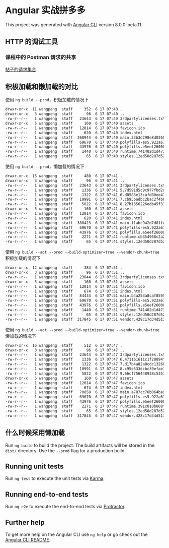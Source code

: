 # Angular 实战拼多多

This project was generated with [Angular CLI](https://github.com/angular/angular-cli) version 8.0.0-beta.11.

## HTTP 的调试工具

### 课程中的 Postman 请求的共享

[帖子的请求集合](https://www.getpostman.com/collections/406a2e8e136b27ffc946)

## 积极加载和懒加载的对比

使用 `ng build --prod`，积极加载的情况下

```bash
drwxr-xr-x  11 wangpeng  staff     352  6 17 07:40 .
drwxr-xr-x   3 wangpeng  staff      96  6 17 07:40 ..
-rw-r--r--   1 wangpeng  staff   23643  6 17 07:40 3rdpartylicenses.txt
drwxr-xr-x   5 wangpeng  staff     160  6 17 07:40 assets
-rw-r--r--   1 wangpeng  staff   12014  6 17 07:40 favicon.ico
-rw-r--r--   1 wangpeng  staff     620  6 17 07:40 index.html
-rw-r--r--   1 wangpeng  staff  368944  6 17 07:40 main.33b3d298e8d03659aa54.js
-rw-r--r--   1 wangpeng  staff   69670  6 17 07:40 polyfills-es5.922a67fd874dc92cb2b6.js
-rw-r--r--   1 wangpeng  staff   43976  6 17 07:40 polyfills.e5eef260008d5514eb7b.js
-rw-r--r--   1 wangpeng  staff    1440  6 17 07:40 runtime.741402d1d47331ce975c.js
-rw-r--r--   1 wangpeng  staff      65  6 17 07:40 styles.12ed50d287d52d080a31.css
```

使用 `ng build --prod`，懒加载的情况下

```bash
drwxr-xr-x  15 wangpeng  staff     480  6 17 07:41 .
drwxr-xr-x   3 wangpeng  staff      96  6 17 07:41 ..
-rw-r--r--   1 wangpeng  staff   23643  6 17 07:41 3rdpartylicenses.txt
-rw-r--r--   1 wangpeng  staff    1336  6 17 07:41 5.7d591d5c9c977fbd2d06.js
-rw-r--r--   1 wangpeng  staff    1322  6 17 07:41 6.d0583e13cafd80ee47e8.js
-rw-r--r--   1 wangpeng  staff   10991  6 17 07:41 7.cb95badbc2bac2f4b6d9.js
-rw-r--r--   1 wangpeng  staff    5822  6 17 07:41 8.27b1356226edb45f37ab.js
drwxr-xr-x   5 wangpeng  staff     160  6 17 07:41 assets
-rw-r--r--   1 wangpeng  staff   12014  6 17 07:41 favicon.ico
-rw-r--r--   1 wangpeng  staff     620  6 17 07:41 index.html
-rw-r--r--   1 wangpeng  staff  388423  6 17 07:41 main.11abc942d7d81feb6ed6.js
-rw-r--r--   1 wangpeng  staff   69670  6 17 07:41 polyfills-es5.922a67fd874dc92cb2b6.js
-rw-r--r--   1 wangpeng  staff   43976  6 17 07:41 polyfills.e5eef260008d5514eb7b.js
-rw-r--r--   1 wangpeng  staff    2271  6 17 07:41 runtime.cb354968c2a2a19dc366.js
-rw-r--r--   1 wangpeng  staff      65  6 17 07:41 styles.12ed50d287d52d080a31.css
```

使用 `ng build --aot --prod --build-optimizer=true --vendor-chunk=true` 积极加载的情况下

```bash
drwxr-xr-x  12 wangpeng  staff     384  6 17 07:51 .
drwxr-xr-x   3 wangpeng  staff      96  6 17 07:51 ..
-rw-r--r--   1 wangpeng  staff   23644  6 17 07:51 3rdpartylicenses.txt
drwxr-xr-x   5 wangpeng  staff     160  6 17 07:51 assets
-rw-r--r--   1 wangpeng  staff   12014  6 17 07:51 favicon.ico
-rw-r--r--   1 wangpeng  staff     674  6 17 07:51 index.html
-rw-r--r--   1 wangpeng  staff   84434  6 17 07:51 main.b4a253a8caf85953a60b.js
-rw-r--r--   1 wangpeng  staff   69670  6 17 07:51 polyfills-es5.922a67fd874dc92cb2b6.js
-rw-r--r--   1 wangpeng  staff   43976  6 17 07:51 polyfills.e5eef260008d5514eb7b.js
-rw-r--r--   1 wangpeng  staff    1440  6 17 07:51 runtime.741402d1d47331ce975c.js
-rw-r--r--   1 wangpeng  staff      65  6 17 07:51 styles.12ed50d287d52d080a31.css
-rw-r--r--   1 wangpeng  staff  317845  6 17 07:51 vendor.428c17d34d513a2a5130.js
```

使用 `ng build --aot --prod --build-optimizer=true --vendor-chunk=true` 懒加载的情况下

```bash
drwxr-xr-x  16 wangpeng  staff     512  6 17 07:47 .
drwxr-xr-x   3 wangpeng  staff      96  6 17 07:47 ..
-rw-r--r--   1 wangpeng  staff   23644  6 17 07:47 3rdpartylicenses.txt
-rw-r--r--   1 wangpeng  staff    1336  6 17 07:47 6.471161611c1f28894f1e.js
-rw-r--r--   1 wangpeng  staff    1322  6 17 07:47 7.d17b4a82a0cdc132600e.js
-rw-r--r--   1 wangpeng  staff   10991  6 17 07:47 8.c95e533ecbc39efae1ff.js
-rw-r--r--   1 wangpeng  staff    5822  6 17 07:47 9.66cf756448938c5357be.js
drwxr-xr-x   5 wangpeng  staff     160  6 17 07:47 assets
-rw-r--r--   1 wangpeng  staff   12014  6 17 07:47 favicon.ico
-rw-r--r--   1 wangpeng  staff     674  6 17 07:47 index.html
-rw-r--r--   1 wangpeng  staff   70858  6 17 07:47 main.a787cc76b064ba910b7d.js
-rw-r--r--   1 wangpeng  staff   69670  6 17 07:47 polyfills-es5.922a67fd874dc92cb2b6.js
-rw-r--r--   1 wangpeng  staff   43976  6 17 07:47 polyfills.e5eef260008d5514eb7b.js
-rw-r--r--   1 wangpeng  staff    2271  6 17 07:47 runtime.391c010b008ff9f9b503.js
-rw-r--r--   1 wangpeng  staff      65  6 17 07:47 styles.12ed50d287d52d080a31.css
-rw-r--r--   1 wangpeng  staff  317845  6 17 07:47 vendor.428c17d34d513a2a5130.js
```

## 什么时候采用懒加载

Run `ng build` to build the project. The build artifacts will be stored in the `dist/` directory. Use the `--prod` flag for a production build.

## Running unit tests

Run `ng test` to execute the unit tests via [Karma](https://karma-runner.github.io).

## Running end-to-end tests

Run `ng e2e` to execute the end-to-end tests via [Protractor](http://www.protractortest.org/).

## Further help

To get more help on the Angular CLI use `ng help` or go check out the [Angular CLI README](https://github.com/angular/angular-cli/blob/master/README.md).
